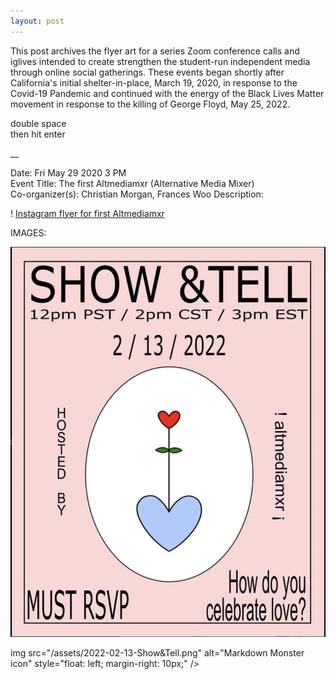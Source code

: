 ```yaml
---
layout: post
---
```

This post archives the flyer art for a series Zoom conference calls and iglives intended to create strengthen the student-run independent media through online social gatherings. These events began shortly after California's initial shelter-in-place, March 19, 2020, in response to the Covid-19 Pandemic and continued with the energy of the Black Lives Matter movement in response to the killing of George Floyd, May 25, 2022.  

double space  
then hit enter  

__

Date: Fri May 29 2020 3 PM  
Event Title: The first Altmediamxr (Alternative Media Mixer)  
Co-organizer(s): Christian Morgan, Frances Woo
Description: 

! [Instagram flyer for first Altmediamxr](/assets/2020-03-29-First-Altmediamxr.png)

IMAGES:

![Instagram flyer for Altmediamxr: Show $ Tell](/assets/2022-02-13-Show&Tell.png)



img src="/assets/2022-02-13-Show&Tell.png"
     alt="Markdown Monster icon"
     style="float: left; margin-right: 10px;" />
